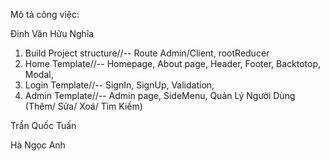 Mô tả công việc:

Đinh Văn Hữu Nghĩa
1. Build Project structure//--
  Route Admin/Client,
  rootReducer
2. Home Template//-- 
  Homepage,
  About page,
  Header,
  Footer,
  Backtotop,
  Modal,
3. Login Template//--
  SignIn,
  SignUp,
  Validation,
4. Admin Template//--
  Admin page,
  SideMenu,
  Quản Lý Người Dùng (Thêm/ Sửa/ Xoá/ Tìm Kiếm)
  
Trần Quốc Tuấn


Hà Ngọc Anh
